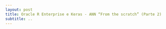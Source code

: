 ```yaml
---
layout: post
title: Oracle R Enterprise e Keras - ANN “From the scratch” (Parte 2)
subtitle: ..
---
```

